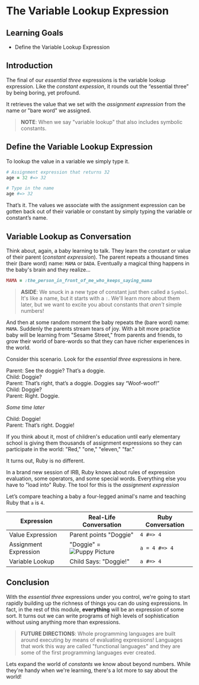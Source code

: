 # The Variable Lookup Expression

## Learning Goals

* Define the Variable Lookup Expression

## Introduction

The final of our _essential three_ expressions is the variable lookup
expression. Like the _constant expession_, it rounds out the “essential three”
by being boring, yet profound.

It retrieves the value that we set with the _assignment expression_ from the
name or "bare word" we assigned.

> **NOTE**: When we say "variable lookup" that also includes symbolic
> constants.

## Define the Variable Lookup Expression

To lookup the value in a variable we simply type it.

```ruby
# Assignment expression that returns 32
age = 32 #=> 32

# Type in the name
age #=> 32
```

That’s it. The values we associate with the assignment expression can be gotten
back out of their variable or constant by simply typing the variable or
constant’s name.

## Variable Lookup as Conversation

Think about, again, a baby learning to talk. They learn the constant or value
of their parent (_constant expression_). The parent repeats a thousand times
their (bare word) name: `MAMA` or `DADA`. Eventually a magical thing happens in
the baby's brain and they realize...

```ruby
MAMA = :the_person_in_front_of_me_who_keeps_saying_mama
```

> **ASIDE**: We snuck in a new type of constant just then called a `Symbol`.
> It's like a name, but it starts with a `:`.  We'll learn more about them
> later, but we want to excite you about constants that _aren't_ simple
> numbers!


And then at some random moment the baby repeats the (bare word) name: `MAMA`.
Suddenly the parents stream tears of joy. With a bit more practice baby will be
learning from "Sesame Street," from parents and friends, to grow their world of
bare-words so that they can have richer experiences in the world.

Consider this scenario. Look for the _essential three_ expressions in here.

<!-- Don't trim trailing whitespace, used to force newline -->

Parent: See the doggie? That’s a doggie.  
Child: Doggie?  
Parent: That’s right, that’s a doggie. Doggies say “Woof-woof!”  
Child: Doggie?  
Parent: Right. Doggie.  

_Some time later_

Child: Doggie!  
Parent: That’s right. Doggie!  

If you think about it, most of children's education until early elementary
school is giving them thousands of assignment expressions so they can
participate in the world: "Red," "one," "eleven," "far."

It turns out, Ruby is no different.

In a brand new session of IRB, Ruby knows about rules of expression evaluation,
some operators, and some special words. Everything else you have to "load into"
Ruby. The tool for this is the _assignment expression_

Let’s compare teaching a baby a four-legged animal's name and teaching Ruby
that `a` is `4`.

|Expression|Real-Life Conversation|Ruby Conversation|
|----------|----------------------|-----------------|
|Value Expression|Parent points "Doggie"|`4 #=> 4`|
|Assignment Expression|"Doggie" = ![Puppy Picture](https://curriculum-content.s3.amazonaws.com/programming-univbasics/the-variable-lookup-expression/small_puppy.JPG)|`a = 4 #=> 4`|
|Variable Lookup|Child Says: "Doggie!"|`a #=> 4`|

## Conclusion

With the _essential three_ expressions under you control, we're going to start
rapidly building up the richness of things you can do using expressions. In
fact, in the rest of this module, **everything** will be an expression of some
sort. It turns out we can write programs of high levels of sophistication
without using anything more than expressions.

> **FUTURE DIRECTIONS**: Whole programming languages are built around executing
> by means of evaluating expressions! Languages that work this way are called
> "functional languages" and they are some of the first programming languages
> ever created.

Lets expand the world of _constants_ we know about beyond numbers. While
they're handy when we're learning, there's a lot more to say about the world!
